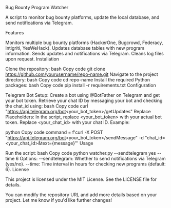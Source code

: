 Bug Bounty Program Watcher

A script to monitor bug bounty platforms, update the local database, and send notifications via Telegram.

Features

Monitors multiple bug bounty platforms (HackerOne, Bugcrowd, Federacy, Intigriti, YesWeHack).
Updates database tables with new program information.
Sends updates and notifications via Telegram.
Cleans log files upon request.
Installation

Clone the repository:
bash
Copy code
git clone https://github.com/yourusername/repo-name.git
Navigate to the project directory:
bash
Copy code
cd repo-name
Install the required Python packages:
bash
Copy code
pip install -r requirements.txt
Configuration

Telegram Bot Setup:
Create a bot using @BotFather on Telegram and get your bot token.
Retrieve your chat ID by messaging your bot and checking the chat_id using:
bash
Copy code
curl "https://api.telegram.org/bot<your_bot_token>/getUpdates"
Replace Placeholders:
In the script, replace <your_bot_token> with your actual bot token.
Replace <your_chat_id> with your chat ID.
Example:

python
Copy code
command = f'curl -X POST "https://api.telegram.org/bot<your_bot_token>/sendMessage" -d "chat_id=<your_chat_id>&text={message}"'
Usage

Run the script:
bash
Copy code
python watcher.py --sendtelegram yes --time 6
Options:
--sendtelegram: Whether to send notifications via Telegram (yes/no).
--time: Time interval in hours for checking new programs (default: 6).
License

This project is licensed under the MIT License. See the LICENSE file for details.

You can modify the repository URL and add more details based on your project. Let me know if you'd like further changes!






